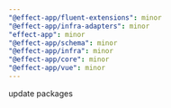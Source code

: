 ```yaml
---
"@effect-app/fluent-extensions": minor
"@effect-app/infra-adapters": minor
"effect-app": minor
"@effect-app/schema": minor
"@effect-app/infra": minor
"@effect-app/core": minor
"@effect-app/vue": minor
---
```


update packages
